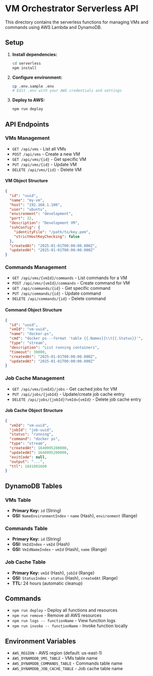 # VM Orchestrator Serverless API

This directory contains the serverless functions for managing VMs and commands using AWS Lambda and DynamoDB.

## Setup

1. **Install dependencies:**
   ```bash
   cd serverless
   npm install
   ```

2. **Configure environment:**
   ```bash
   cp .env.sample .env
   # Edit .env with your AWS credentials and settings
   ```

3. **Deploy to AWS:**
   ```bash
   npm run deploy
   ```

## API Endpoints

### VMs Management

- `GET /api/vms` - List all VMs
- `POST /api/vms` - Create a new VM
- `GET /api/vms/{id}` - Get specific VM
- `PUT /api/vms/{id}` - Update VM
- `DELETE /api/vms/{id}` - Delete VM

#### VM Object Structure
```json
{
  "id": "uuid",
  "name": "my-vm",
  "host": "192.168.1.100",
  "user": "ubuntu",
  "environment": "development",
  "port": 22,
  "description": "Development VM",
  "sshConfig": {
    "identityFile": "/path/to/key.pem",
    "strictHostKeyChecking": false
  },
  "createdAt": "2025-01-01T00:00:00.000Z",
  "updatedAt": "2025-01-01T00:00:00.000Z"
}
```

### Commands Management

- `GET /api/vms/{vmId}/commands` - List commands for a VM
- `POST /api/vms/{vmId}/commands` - Create command for VM
- `GET /api/commands/{id}` - Get specific command
- `PUT /api/commands/{id}` - Update command
- `DELETE /api/commands/{id}` - Delete command

#### Command Object Structure
```json
{
  "id": "uuid",
  "vmId": "vm-uuid",
  "name": "docker-ps",
  "cmd": "docker ps --format 'table {{.Names}}\\t{{.Status}}'",
  "type": "stream",
  "description": "List running containers",
  "timeout": 30000,
  "createdAt": "2025-01-01T00:00:00.000Z",
  "updatedAt": "2025-01-01T00:00:00.000Z"
}
```

### Job Cache Management

- `GET /api/vms/{vmId}/jobs` - Get cached jobs for VM
- `PUT /api/jobs/{jobId}` - Update/create job cache entry
- `DELETE /api/jobs/{jobId}?vmId={vmId}` - Delete job cache entry

#### Job Cache Object Structure
```json
{
  "vmId": "vm-uuid",
  "jobId": "job-uuid",
  "status": "running",
  "command": "docker ps",
  "type": "stream",
  "createdAt": 1640995200000,
  "updatedAt": 1640995200000,
  "exitCode": null,
  "output": "...",
  "ttl": 1641081600
}
```

## DynamoDB Tables

### VMs Table
- **Primary Key:** `id` (String)
- **GSI:** `NameEnvironmentIndex` - `name` (Hash), `environment` (Range)

### Commands Table
- **Primary Key:** `id` (String)
- **GSI:** `VmIdIndex` - `vmId` (Hash)
- **GSI:** `VmIdNameIndex` - `vmId` (Hash), `name` (Range)

### Job Cache Table
- **Primary Key:** `vmId` (Hash), `jobId` (Range)
- **GSI:** `StatusIndex` - `status` (Hash), `createdAt` (Range)
- **TTL:** 24 hours (automatic cleanup)

## Commands

- `npm run deploy` - Deploy all functions and resources
- `npm run remove` - Remove all AWS resources
- `npm run logs -- functionName` - View function logs
- `npm run invoke -- functionName` - Invoke function locally

## Environment Variables

- `AWS_REGION` - AWS region (default: us-east-1)
- `AWS_DYNAMODB_VMS_TABLE` - VMs table name
- `AWS_DYNAMODB_COMMANDS_TABLE` - Commands table name
- `AWS_DYNAMODB_JOB_CACHE_TABLE` - Job cache table name

